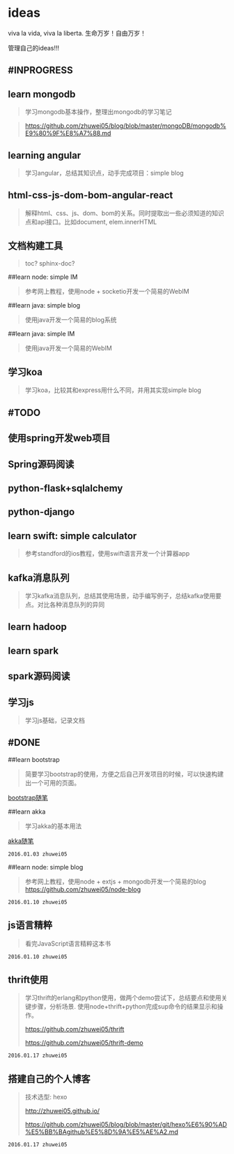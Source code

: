 # ideas

viva la vida, viva la liberta. 生命万岁！自由万岁！

管理自己的ideas!!!


#INPROGRESS
---

## learn mongodb
> 学习mongodb基本操作，整理出mongodb的学习笔记

> <https://github.com/zhuwei05/blog/blob/master/mongoDB/mongodb%E9%80%9F%E8%A7%88.md>



## learning angular

> 学习angular，总结其知识点，动手完成项目：simple blog

## html-css-js-dom-bom-angular-react
> 解释html、css、js、dom、bom的关系。同时提取出一些必须知道的知识点和api接口。比如document, elem.innerHTML

## 文档构建工具

> toc? sphinx-doc?

##learn node: simple IM
> 参考网上教程，使用node + socketio开发一个简易的WebIM


##learn java: simple blog
> 使用java开发一个简易的blog系统


##learn java: simple IM
> 使用java开发一个简易的WebIM

## 学习koa
> 学习koa，比较其和express用什么不同，并用其实现simple blog

#TODO
----

## 使用spring开发web项目

## Spring源码阅读

## python-flask+sqlalchemy

## python-django

## learn swift: simple calculator
> 参考standford的ios教程，使用swift语言开发一个计算器app

## kafka消息队列
> 学习kafka消息队列，总结其使用场景，动手编写例子，总结kafka使用要点。对比各种消息队列的异同

## learn hadoop

## learn spark

## spark源码阅读

## 学习js

> 学习js基础，记录文档


#DONE
----

##learn bootstrap
> 简要学习bootstrap的使用，方便之后自己开发项目的时候，可以快速构建出一个可用的页面。

[bootstrap随笔](https://github.com/zhuwei05/blog/blob/master/bootstrap/bootstrap%E7%AC%94%E8%AE%B0.md)


##learn akka
> 学习akka的基本用法

[akka随笔](https://github.com/zhuwei05/blog/blob/master/scala/akka%E9%9A%8F%E7%AC%94.md)

`2016.01.03 zhuwei05`

##learn node: simple blog
> 参考网上教程，使用node + extjs + mongodb开发一个简易的blog
> <https://github.com/zhuwei05/node-blog>

`2016.01.10 zhuwei05`

## js语言精粹

> 看完JavaScript语言精粹这本书 

`2016.01.10 zhuwei05`


## thrift使用

> 学习thrift的erlang和python使用，做两个demo尝试下，总结要点和使用关键步骤，分析场景. 使用node+thrift+python完成sup命令的结果显示和操作。 
> 
> <https://github.com/zhuwei05/thrift>
> 
> <https://github.com/zhuwei05/thrift-demo>

`2016.01.17 zhuwei05`

## 搭建自己的个人博客

> 技术选型: hexo
> 
> <http://zhuwei05.github.io/>
> 
> <https://github.com/zhuwei05/blog/blob/master/git/hexo%E6%90%AD%E5%BB%BAgithub%E5%8D%9A%E5%AE%A2.md>


`2016.01.17 zhuwei05`
